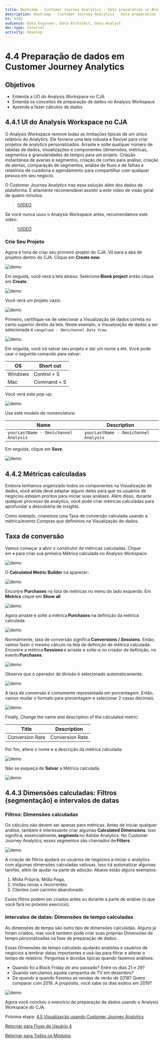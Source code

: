 ```yaml
---
title: Bootcamp - Customer Journey Analytics - Data preparation in Analysis Workspace - Brazil
description: Bootcamp - Customer Journey Analytics - Data preparation in Analysis Workspace - Brazil
kt: 5342
audience: Data Engineer, Data Architect, Data Analyst
doc-type: tutorial
activity: develop
---
```

# 4.4 Preparação de dados em Customer Journey Analytics

## Objetivos

- Entenda a UO do Analysis Workspace no CJA 
- Entenda os conceitos de preparação de dados no Analysis Workspace 
- Aprenda a fazer cálculos de dados 

## 4.4.1  UI do Analysis Workspace no CJA

O Analysis Workspace remove todas as limitações típicas de um único relatório do Analytics. Ele fornece uma tela robusta e flexível para criar projetos de analytics personalizados. Arraste e solte qualquer número de tabelas de dados, visualizações e componentes (dimensões, métricas, segmentos e granularidades de tempo) para um projeto. Criação instantânea de avarias e segmentos, criação de cortes para análise, criação de alertas, comparação de segmentos, análise de fluxo e de falhas e relatórios de curadoria e agendamento para compartilhar com qualquer pessoa em seu negócio. 

O Customer Journey Analytics traz essa solução além dos dados da plataforma. É altamente recomendável assistir a este vídeo de visão geral de quatro minutos: 

>[!VIDEO](https://video.tv.adobe.com/v/35109?quality=12&learn=on)

Se você nunca usou o Analysis Workspace antes, recomendamos este vídeo:

>[!VIDEO](https://video.tv.adobe.com/v/26266?quality=12&learn=on)

### Crie Seu Projeto 

Agora é hora de criar seu primeiro projeto do CJA. Vá para a aba de projetos dentro do CJA. Clique em **Create new**.

![demo](./images/prmenu.png)

Em seguida, você verá a tela abaixo. Selecione **Blank project** então clique em **Create**.

![demo](./images/prmenu1.png)

Você verá um projeto vazio.

![demo](./images/premptyprojects.png)

Primeiro, certifique-se de selecionar a Visualização de dados correta no canto superior direito da tela. Neste exemplo, a Visualização de dados a ser selecionada é `vangeluwe - Omnichannel Data View`.

![demo](./images/prdv.png)

Em seguida, você irá salvar seu projeto e dar um nome a ele. Você pode usar o seguinte comando para salvar:

|  OS        | Short cut   | 
| ----------------- |-------------| 
| Windows | Control + S          | 
| Mac | Command + S          | 

Você verá este pop-up:

![demo](./images/prsave.png)

Use este modelo de nomenclatura:

|  Name       | Description   | 
| ----------------- |-------------| 
| `yourLastName - Omnichannel Analysis`| `yourLastName - Omnichannel Analysis`|

Em seguida, clique em **Save**.

![demo](./images/prsave2.png)

## 4.4.2 Métricas calculadas

Embora tenhamos organizado todos os componentes na Visualização de dados, você ainda deve adaptar alguns deles para que os usuários de negócios estejam prontos para iniciar suas análises. Além disso, durante qualquer processo de analytics, você pode criar métricas calculadas para aprofundar a descoberta de insights. 

Como exemplo, criaremos uma Taxa de conversão calculada usando a métrica/evento Compras que definimos na Visualização de dados. 

## Taxa de conversão 

Vamos começar a abrir o construtor de métricas calculadas. Clique em **+** para criar sua primeira Métrica calculada no Analysis Workspace. 

![demo](./images/pradd.png)

O **Calculated Metric Builder** irá aparecer:

![demo](./images/prbuilder.png)

Encontre **Purchases** na lista de métricas no menu do lado esquerdo. Em **Metrics** clique em **Show all**

![demo](./images/calcbuildercr1.png)

Agora arraste e solte a métrica **Purchases** na definição da métrica calculada.

![demo](./images/calcbuildercr2.png)

Normalmente, taxa de conversão significa **Conversions / Sessions**. Então, vamos fazer o mesmo cálculo na tela de definição de métrica calculada. Encontre a métrica **Sessions** e arraste e solte-a no criador de definição, no evento **Purchases**. 

![demo](./images/calcbuildercr3.png)

Observe que o operador de divisão é selecionado automaticamente. 

![demo](./images/calcbuildercr4.png)

A taxa de conversão é comumente representada em porcentagem. Então, vamos mudar o formato para porcentagem e selecionar 2 casas decimais.

![demo](./images/calcbuildercr5.png)

Finally, Change the name and description of the calculated metric:

| Title         | Description|    
| ----------------- |-------------| 
| Conversion Rate | Conversion Rate      | 

Por fim, altere o nome e a descrição da métrica calculada:

![demo](./images/calcbuildercr6.png)

Não se esqueça de **Salvar** a Métrica calculada. 

![demo](./images/pr9.png)

## 4.4.3 Dimensões calculadas: Filtros (segmentação) e intervalos de datas

### Filtros: Dimensões calculadas

Os cálculos não devem ser apenas para métricas. Antes de iniciar qualquer análise, também é interessante criar algumas **Calculated Dimensions**. Isso significa, essencialmente, **segments** no Adobe Analytics. No Customer Journey Analytics, esses segmentos são chamados de **Filters**. 

![demo](./images/prfilters.png)

A criação de filtros ajudará os usuários de negócios a iniciar o analytics com algumas dimensões calculadas valiosas. Isso irá automatizar algumas tarefas, além de ajudar na parte de adoção. Abaixo estão alguns exemplos: 

1. Mídia Própria, Mídia Paga, 
2. Visitas novas x recorrentes 
3. Clientes com carrinho abandonado 

Esses filtros podem ser criados antes ou durante a parte de análise (o que você fará no próximo exercício). 

### Intervalos de datas: Dimensões de tempo calculadas

As dimensões de tempo são outro tipo de dimensões calculadas. Alguns já foram criados, mas você também pode criar suas próprias Dimensões de tempo personalizadas na fase de preparação de dados. 

Essas Dimensões de tempo calculado ajudarão analistas e usuários de negócios a lembrar datas importantes e usá-las para filtrar e alterar o tempo de relatório. Perguntas e dúvidas típicas quando fazemos análises: 

- Quando foi a Black Friday do ano passado? Entre os dias 21 e 29? 
- Quando veiculamos aquela campanha de TV em dezembro? 
- De quando a quando fizemos as vendas de verão de 2018? Quero comparar com 2019. A propósito, você sabe os dias exatos em 2019? 

![demo](./images/timedimensions.png)

Agora você concluiu o exercício de preparação de dados usando o Analysis Workspace do CJA. 

Próxima etapa: [4.5 Visualização usando Customer Journey Analytics](./ex5.md)

[Retornar para Fluxo de Usuário 4](./uc4.md)

[Retornar para Todos os Módulos](./../../overview.md)
